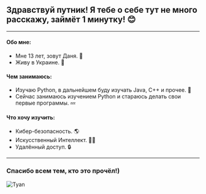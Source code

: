 ## Здравствуй путник! Я тебе о себе тут не много расскажу, займёт 1 минутку! 😊
* * *
#### Обо мне:
- Мне 13 лет, зовут Даня. 🍕
- Живу в Украине. 🥩
#### Чем занимаюсь:
- Изучаю Python, в дальнейшем буду изучать Java, C++ и прочее. 💢
- Сейчас занимаюсь изучением Python и стараюсь делать свои первые программы. 💤
#### Что хочу изучить:
- Кибер-безопасность. 🌎
- Искусственный Интеллект. 👦🏻
- Удалённый доступ. 🔒
* * *
### Спасибо всем тем, кто это прочёл!)
![](https://media.discordapp.net/attachments/673123550504288276/778602661641060362/b6735c62z2.jpg?width=1208&height=679 "Tyan")


 
